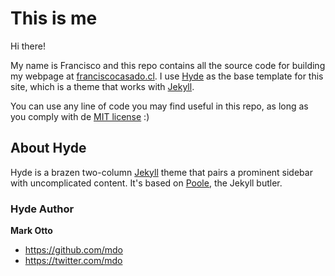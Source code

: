 # This is me
Hi there!

My name is Francisco and this repo contains all the source code for building my webpage at [franciscocasado.cl](http://franciscocasado.cl). I use [Hyde](https://github.com/poole/hyde) as the base template for this site, which is a theme that works with [Jekyll](http://jekyllrb.com).

You can use any line of code you may find useful in this repo, as long as you comply with de [MIT license](LICENSE.md) :)
## About Hyde

Hyde is a brazen two-column [Jekyll](http://jekyllrb.com) theme that pairs a prominent sidebar with uncomplicated content. It's based on [Poole](http://getpoole.com), the Jekyll butler.

### Hyde Author

**Mark Otto**
- <https://github.com/mdo>
- <https://twitter.com/mdo>

